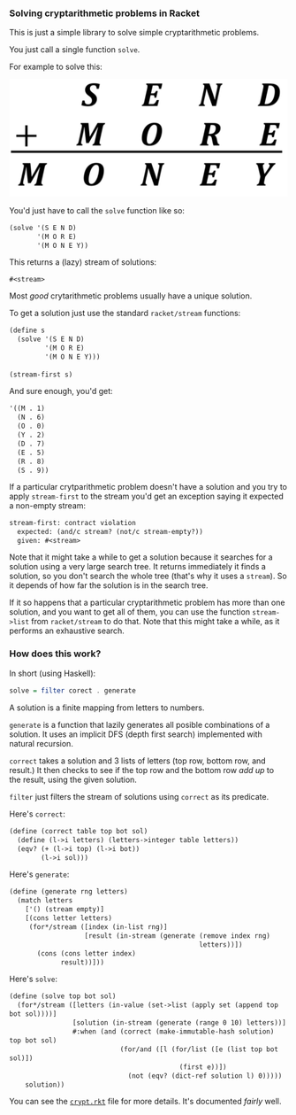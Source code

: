 ### Solving cryptarithmetic problems in Racket

This is just a simple library to solve simple cryptarithmetic problems. 

You just call a single function `solve`. 

For example to solve this: 

![SEND + MORE = MONEY](send.png)

You'd just have to call the `solve` function like so:

```racket 
(solve '(S E N D)
       '(M O R E)
       '(M O N E Y))
```

This returns a (lazy) stream of solutions: 

```racket
#<stream>
```

Most *good* crytarithmetic problems usually have a unique solution. 

To get a solution just use the standard `racket/stream` functions: 


```racket 
(define s
  (solve '(S E N D)
         '(M O R E)
         '(M O N E Y)))
         
(stream-first s)
```
And sure enough, you'd get: 

```racket 
'((M . 1)
  (N . 6)
  (O . 0)
  (Y . 2)
  (D . 7)
  (E . 5)
  (R . 8)
  (S . 9))
```
If a particular crytparithmetic problem doesn't have a solution and you 
try to apply `stream-first` to the stream you'd get an exception saying 
it expected a non-empty stream:

```racket
stream-first: contract violation
  expected: (and/c stream? (not/c stream-empty?))
  given: #<stream>   
```

Note that it might take a while to get a solution because it searches
for a solution using a very large search tree. It returns immediately it finds a 
solution, so you don't search the whole tree (that's why it uses a `stream`).
So it depends of how far the solution is in the search tree.

If it so happens that a particular cryptarithmetic problem has more than 
one solution, and you want to get all of them, you can use the function 
`stream->list` from `racket/stream` to do that. Note that this might
take a while, as it performs an exhaustive search.

### How does this work? 

In short (using Haskell):

```haskell 
solve = filter corect . generate 
```
A solution is a finite mapping from letters to numbers.

`generate` is a function that lazily generates all posible combinations 
of a solution. It uses an implicit DFS (depth first search) implemented with natural recursion. 

`correct` takes a solution and 3 lists of letters (top row, bottom row, and result.)
It then checks to see if the top row and the bottom row *add up* to the result, using 
the given solution.

`filter` just filters the stream of solutions using `correct` as its predicate.

Here's `correct`:

```racket
(define (correct table top bot sol)
  (define (l->i letters) (letters->integer table letters))
  (eqv? (+ (l->i top) (l->i bot))
        (l->i sol)))
```
Here's `generate`: 

```racket
(define (generate rng letters)
  (match letters
    ['() (stream empty)]
    [(cons letter letters)
     (for*/stream ([index (in-list rng)]
                   [result (in-stream (generate (remove index rng)
                                                letters))])
       (cons (cons letter index)
             result))]))
```
Here's `solve`: 

```racket
(define (solve top bot sol)
  (for*/stream ([letters (in-value (set->list (apply set (append top bot sol))))]
                [solution (in-stream (generate (range 0 10) letters))]
                #:when (and (correct (make-immutable-hash solution) top bot sol)
                            (for/and ([l (for/list ([e (list top bot sol)])
                                           (first e))])
                              (not (eqv? (dict-ref solution l) 0)))))
    solution))
```

You can see the [`crypt.rkt`](https://github.com/ebresafegaga/cryptarith/blob/main/crypt.rkt) file for more details. It's 
documented *fairly* well.
